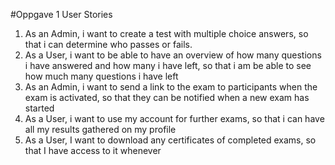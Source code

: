 #Oppgave 1 User Stories

1. As an Admin, i want to create a test with multiple choice answers, so that i can determine who passes or fails.
2. As a User, i want to be able to have an overview of how many questions i have answered and how many i have left, so that i am be able to see how much many questions i have left
3. As an Admin, i want to send a link to the exam to participants when the exam is activated, so that they can be notified when a new exam has started 
4. As a User, i want to use my account for further exams, so that i can have all my results gathered on my profile
5. As a User, I want to download any certificates of completed exams, so that I have access to it whenever